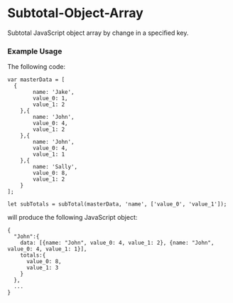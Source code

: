 # Subtotal-Object-Array
Subtotal JavaScript object array by change in a specified key.

### Example Usage

The following code:
```
var masterData = [
  {
		name: 'Jake',
		value_0: 1,
		value_1: 2
	},{
		name: 'John',
		value_0: 4,
		value_1: 2
	},{
		name: 'John',
		value_0: 4,
		value_1: 1
	},{
		name: 'Sally',
		value_0: 8,
		value_1: 2
	}
];

let subTotals = subTotal(masterData, 'name', ['value_0', 'value_1']);
```

will produce the following JavaScript object:
```
{
  "John":{
    data: [{name: "John", value_0: 4, value_1: 2}, {name: "John", value_0: 4, value_1: 1}],
    totals:{
      value_0: 8,
      value_1: 3
    }
  },
  ...
}
```
